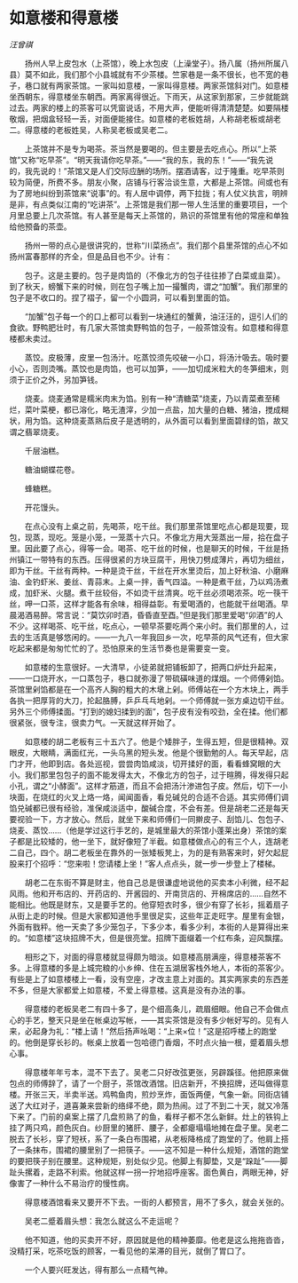 # 如意楼和得意楼

*汪曾祺*

　　扬州人早上皮包水（上茶馆），晚上水包皮（上澡堂子）。扬八属（扬州所属八县）莫不如此，我们那个小县城就有不少茶楼。竺家巷是一条不很长，也不宽的巷子，巷口就有两家茶馆。一家叫如意楼，一家叫得意楼。两家茶馆斜对门。如意楼坐西朝东，得意楼坐东朝西。两家离得很近。下雨天，从这家到那家，三步就能跳过去。两家的楼上的茶客可以凭窗说话，不用大声，便能听得清清楚楚。如要隔楼敬烟，把烟盒轻轻一丢，对面便能接住。如意楼的老板姓胡，人称胡老板或胡老二。得意楼的老板姓吴，人称吴老板或吴老二。

　　上茶馆并不是专为喝茶。茶当然是要喝的。但主要是去吃点心。所以“上茶馆”又称“吃早茶”。“明天我请你吃早茶。”——“我的东，我的东！”——“我先说的，我先说的！”茶馆又是人们交际应酬的场所。摆酒请客，过于隆重。吃早茶则较为简便，所费不多。朋友小聚，店铺与行客洽谈生意，大都是上茶馆。间或也有为了房地纠纷到茶馆来“说事”的。有人居中调停，两下拉拢；有人仗义执言，明辨是非，有点类似江南的“吃讲茶”。上茶馆是我们那一带人生活里的重要项目，一个月里总要上几次茶馆。有人甚至是每天上茶馆的，熟识的茶馆里有他的常座和单独给他预备的茶壶。

　　扬州一带的点心是很讲究的，世称“川菜扬点”。我们那个县里茶馆的点心不如扬州富春那样的齐全，但是品目也不少。计有：

　　包子。这是主要的。包子是肉馅的（不像北方的包子往往掺了白菜或韭菜）。到了秋天，螃蟹下来的时候，则在包子嘴上加一撮蟹肉，谓之“加蟹”。我们那里的包子是不收口的。捏了褶子，留一个小圆洞，可以看到里面的馅。

　　“加蟹”包子每一个的口上都可以看到一块通红的蟹黄，油汪汪的，逗引人们的食欲。野鸭肥壮时，有几家大茶馆卖野鸭馅的包子，一般茶馆没有。如意楼和得意楼都未卖过。

　　蒸饺。皮极薄，皮里一包汤汁。吃蒸饺须先咬破一小口，将汤汁吸去。吸时要小心，否则烫嘴。蒸饺也是肉馅，也可以加笋，——加切成米粒大的冬笋细末，则须于正价之外，另加笋钱。

　　烧麦。烧麦通常是糯米肉末为馅。别有一种“清糖菜”烧麦，乃以青菜煮至稀烂，菜叶菜梗，都已溶化，略无渣滓，少加一点盐，加大量的白糖、猪油，搅成糊状，用为馅。这种烧麦蒸熟后皮子是透明的，从外面可以看到里面碧绿的馅，故又谓之翡翠烧麦。

　　千层油糕。

　　糖油蝴蝶花卷。

　　蜂糖糕。

　　开花馒头。

　　在点心没有上桌之前，先喝茶，吃干丝。我们那里茶馆里吃点心都是现要，现包，现蒸，现吃。笼是小笼，一笼蒸十六只。不像北方用大笼蒸出一屉，拾在盘子里。因此要了点心，得等一会。喝茶、吃干丝的时候，也是聊天的时候，干丝是扬州镇江一带特有的东西。压得很紧的方块豆腐干，用快刀劈成薄片，再切为细丝，即为干丝。干丝有两种。一种是烫干丝，干丝在开水里烫后，加上好秋油、小磨麻油、金钓虾米、姜丝、青蒜末。上桌一拌，香气四溢。一种是煮干丝，乃以鸡汤煮成，加虾米、火腿。煮干丝较俗，不如烫干丝清爽。吃干丝必须喝浓茶。吃一筷干丝，呷一口茶，这样才能各有余味，相得益彰。有爱喝酒的，也能就干丝喝酒。早晨渴酒易醉。常言说：“莫饮卯时酒，昏昏直至酉。”但是我们那里爱喝“卯酒”的人不少。这样喝茶、吃干丝，吃点心，一顿早茶要吃两个来小时。我们那里的人，过去的生活真是够悠闲的。——一九八一年我回乡一次，吃早茶的风气还有，但大家吃起来都是匆匆忙忙的了。恐怕原来的生活节奏也是需要变一变。

　　如意楼的生意很好。一大清早，小徒弟就把铺板卸了，把两口炉灶升起来，——一口烧开水，一口蒸包子，巷口就弥漫了带硫磺味道的煤烟。一个师傅剁馅。茶馆里剁馅都是在一个高齐人胸的粗大的木墩上剁。师傅站在一个方木块上，两手各执一把厚背的大刀，抡起胳膊，乒乒乓乓地剁。一个师傅就一张方桌边切干丝。另外三个师傅揉面。“打到的媳妇揉到的面”，包子皮有没有咬劲，全在揉。他们都很紧张，很专注，很卖力气。一天就这样开始了。

　　如意楼的胡二老板有三十五六了。他是个矮胖子，生得五短，但是很精神。双眼皮，大眼睛，满面红光，一头乌黑的短头发。他是个很勤勉的人。每天早起，店门才开，他即到店。各处巡视，尝尝肉馅咸淡，切开揉好的面，看看蜂窝眼的大小。我们那里包包子的面不能发得太大，不像北方的包子，过于暄腾，得发得只起小孔，谓之“小酵面”。这样才筋道，而且不会把汤汁渗进包子皮。然后，切下一小块面，在烧红的火叉上烙一烙，闻闻面香，看兑碱兑的合适不合适。其实师傅们调馅兑碱都已很有经验，准保咸淡适中，酸碱合度，不会有差。但是胡老二还是每天要视验一下，方才放心。然后，就坐下来和师傅们一同擀皮子、刮馅儿、包包子、烧麦、蒸饺……（他是学过这行手艺的，是城里最大的茶馆小蓬莱出身）茶馆的案子都是比较矮的，他一坐下，就好像短了半截。如意楼做点心的有三个人，连胡老二自己，四个。胡二老板坐在靠外的一张矮板凳上，为的是有熟客来时，好欠起屁股来打个招呼：“您来啦！您请楼上坐！”客人点点头，就一步一步登上了楼梯。

　　胡老二在东街不算是财主，他自己总是很谦虚地说他的买卖本小利微，经不起风雨。他和开布店的、开药店的、开酱园的、开南货店的、开棉席店的……自然不能相比。他既是财东，又是要手艺的。他穿短衣时多，很少有穿了长衫，摇着扇子从街上走的时候。但是大家都知道他手里很足实，这些年正走旺字。屋里有金银，外面有戥秤。他一天卖了多少笼包子，下多少本，看多少利，本街的人是算得出来的。“如意楼”这块招牌不大，但是很亮堂。招牌下面缀着一个红布条，迎风飘摆。

　　相形之下，对面的得意楼就显得颇为暗淡。如意楼高朋满座，得意楼茶客不多。上得意楼的多是上城完粮的小乡绅、住在五湖居客栈外地人，本街的茶客少。有些是上了如意楼楼上一看，没有空座，才改主意上对面的。其实两家卖的东西差不多，但是大家都爱上如意楼，不爱上得意楼。这真是没有办法的事。

　　得意楼的老板吴老二有四十多了，是个细高条儿，疏眉细眼。他自己不会做点心的手艺，整天只是坐在帐桌边写帐，——其实茶馆是没有多少帐好写的。见有人来，必起身为礼：“楼上请！”然后扬声吆喝：“上来×位！”这是招呼楼上的跑堂的。他倒是穿长衫的。帐桌上放着一包哈德门香烟，不时点火抽一根，蹙着眉头想心事。

　　得意楼年年亏本，混不下去了。吴老二只好改弦更张，另辟蹊径。他把原来做包点的师傅辞了，请了一个厨子，茶馆改酒馆。旧店新开，不换招牌，还叫做得意楼。开张三天，半卖半送。鸡鸭鱼肉，煎炒烹炸，面饭两便，气象一新。同街店铺送了大红对子，道喜兼来尝新的络绎不绝，颇为热闹。过了不到二十天，就又冷落下来了。门前的桌案上摆了几盘煎熟了的鱼，看样子都不怎么新鲜。灶上的铁钩上挂了两只鸡，颜色灰白。纱厨里的猪肝、腰子，全都瘪塌塌地摊在盘子里。吴老二脱去了长衫，穿了短袄，系了一条白布围裙，从老板降格成了跑堂的了。他肩上搭了一条抹布，围裙的腰里别了一把筷子。——这不知是一种什么规矩，酒馆的跑堂的要把筷子别在腰里。这种规矩，别处似少见。他脚上有脚垫，又是“跺趾”——脚趾头摞着，走路不利索。他就这样一拐一拧地招呼座客。面色黄白，两眼无神，好像害了一种什么不易治疗的慢性病。

　　得意楼酒馆看来又要开不下去。一街的人都预言，用不了多久，就会关张的。

　　吴老二蹙着眉头想：我怎么就这么不走运呢？

　　他不知道，他的买卖开不好，原因就是他的精神萎靡。他老是这么拖拖沓沓，没精打采，吃茶吃饭的顾客，一看见他的呆滞的目光，就倒了胃口了。

　　一个人要兴旺发达，得有那么一点精气神。